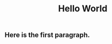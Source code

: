 ﻿---
layout:     post
title:      Hello World
category: blog
description: 这是第一段文字
---

## Here is the first paragraph.

